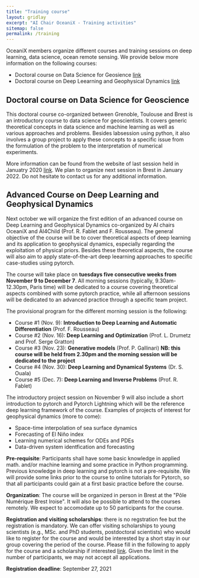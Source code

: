 ```yaml
---
title: "Training course"
layout: gridlay
excerpt: "AI Chair OceaniX - Training activities"
sitemap: false
permalink: /training
---
```


OceaniX members organize different courses and training sessions on deep learning, data science, ocean remote sensing. We provide below more information on the following courses:
- Doctoral course on Data Science for Geosience [link](#doctoral-course-on-data-science-for-geoscience)
- Doctoral course on Deep Leearning and Geophysical Dynamics [link](#advanced-course-on-deep-learning-and-geophysical-dynamics)

## Doctoral course on Data Science for Geoscience
This doctoral course co-organized between Grenoble, Toulouse and Brest is an introductory course to data science for geoscientists. It covers generic theoretical concepts in data science and machine learning as well as various approaches and problems. Besides labsession using python, it also involves a group project to apply these concepts to a specific issue from the formulation of the problem to the interpretation of numerical experiments.

More information can be found from the website of last session held in Januatry 2020 [link](https://dsg2020.wordpress.com/). 
We plan to organize next session in Brest in January 2022. Do not hesitate to contact us for any additional information.

## Advanced Course on Deep Learning and Geophysical Dynamics
Next october we will organize the first edition of an advanced course on Deep Learning and Geophysical Dynamics co-organized by AI chairs OceaniX and AI4Child (Prof. R. Fablet and F. Rousseau). The general objective of the course will be to cover theoretical aspects of deep learning and its application to geophysical dynamics, especially regarding the exploitation of physical priors. Besides these theoretical aspects, the course will also aim to apply state-of-the-art deep leearning approaches to specific case-studies using pytorch.

The course will take place on **tuesdays five consecutive weeks from November 9 to December 7**. All morning sessions (typically, 9.30am-12.30pm, Paris time) will be dedicated to a course covering theoretical aspects combined with some pytorch practice, while all afternoon sessions will be dedicated to an advanced practice through a specific team project.

The provisional program for the different morning session is the following:
- Course #1 (Nov. 9): **Introduction to Deep Learning and Automatic Differentiation** (Prof. F. Rousseau)
- Course #2 (Nov. 16): **Deep Learning and Optimization** (Prof. L. Drumetz and Prof. Serge Gratton)
- Course #3 (Nov. 23): **Generative models** (Prof. P. Gallinari) **NB: this course will be held from 2.30pm and the morning session will be dedicated to the project**
- Course #4 (Nov. 30): **Deep Learning and Dynamical Systems** (Dr. S. Ouala)
- Course #5 (Dec. 7): **Deep Learning and Inverse Problems** (Prof. R. Fablet)

The introductory project session on November 9 will also include a short introduction to pytorch and Pytorch Lightning which will be the reference deep learning framework of the course. Examples of projects of interest for geophysical dynamics (more to come):
- Space-time interpolation of sea surface dynamics
- Forecasting of El Niño index
- Learning numerical schemes for ODEs and PDEs
- Data-driven system identfication and forecasting

**Pre-requisite**: Participants shall have some basic knowledge in applied math. and/or machine learning and some practice in Python programming. Previous knowledge in deep learning and pytorch is not a pre-requisite. We will provide some links prior to the course to online tutorials for Pytorch, so that all participants could gain at a first basic practice before the course. 

**Organization**: The course will be organized in person in Brest at the "Pôle Numérique Brest Iroise". It will also be possible to attend to the courses remotely. We expect to accomodate up to 50 participants for the course. 

**Registration and visiting scholarships**: there is no regstration fee but the registration is mandatory. We can offer visiting scholarships to young scientists (e.g., MSc. and PhD students, postdoctoral scientists) who would like to register for the course and would be interested by a short stay in our group covering the period of the course. Please fill in the following to apply for the course and a scholarship if interested [link](https://forms.gle/nt3469TKLdw7Fog99). Given the limit in the number of participants, we may not accept all applications. 

**Registration deadline**: September 27, 2021
